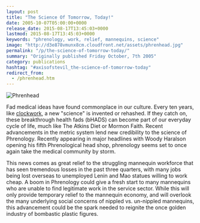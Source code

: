 ```yaml
---
layout: post
title: "The Science Of Tomorrow, Today!"
date: 2005-10-07T05:00:00+0000
release_date: 2015-08-17T13:45:03+0000
lastmod: 2015-08-17T13:45:03+0000
keywords: "phrenology, work, relief, mannequins, science"
image: "http://d3e878vmunx8cm.cloudfront.net/assets/phrenhead.jpg"
permalink: "/p/the-science-of-tomorrow-today/"
summary: "Originally published Friday October, 7th 2005"
category: publications
hashtag: "#axisofstevil_the-science-of-tomorrow-today"
redirect_from:
  - /phrenhead.htm
---
```


[id_1]: http://d3e878vmunx8cm.cloudfront.net/assets/phrenhead.jpg  "Phrenhead"
![Phrenhead][id_1]

Fad medical ideas have found commonplace in our culture. Every ten years, like [clockwork](http://www.icybrian.com/fanart/shiftyjim/turks.jpg  "clockwork"), a new "science" is invented or rehashed. If they catch on, these breakthrough health fads (bHADS) can become part of our everyday cycle of life, much like The Atkins Diet or Mormon Faith. Recent advancements in the metric system lend new credibility to the science of Phrenology. Recently appearing in major headlines with Woody Haralson opening his fifth Phrenological head shop, phrenology seems set to once again take the medical community by storm.

This news comes as great relief to the struggling mannequin workforce that has seen tremendous losses in the past three quarters, with many jobs being lost overseas to unemployed Lenin and Mao statues willing to work cheap. A boom in Phrenology could give a fresh start to many mannequins who are unable to find legitimate work in the service sector. While this will only provide temporary relief to the mannequin economy, and will overlook the many underlying social concerns of nippled vs. un-nippled mannequins, this advancement could be the spark needed to reignite the once golden industry of bombastic plastic figures.

